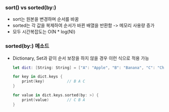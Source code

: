 ### sort() vs sorted(by:)
- sort는 원본을 변경하며 순서를 바꿈
- sorted는 각 값을 복제하여 순서가 바뀐 배열을 반환함 -> 메모리 사용량 증가
- 모두 시간복잡도는 O(N * log(N))

### sorted(by:) 메소드
- Dictionary, Set과 같이 순서 보장을 하지 않을 경우 이런 식으로 적용 가능
    ``` swift
    let dict: [String: String] = ["A": "Apple", "B": "Banana", "C": "Cherry"]

    for key in dict.keys {
        print(key)          // B A C
    }
    
    for value in dict.keys.sorted(by: >) {
        print(value)        // C B A
    }

    ```